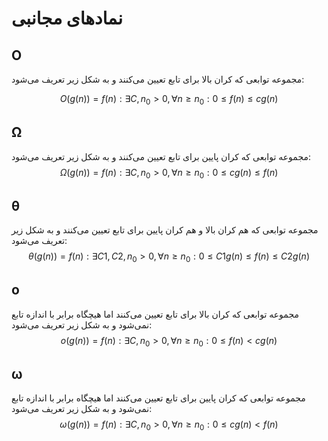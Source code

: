 # نمادهای مجانبی

## O

مجموعه توابعی که کران بالا برای تابع تعیین می‌کنند و به شکل زیر تعریف می‌شود:

```math
O(g(n))={f(n):\exists C,n_0>0,\forall n \ge n_0: 0 \le f(n) \le c g(n)}
```

## Ω

مجموعه توابعی که کران پایین برای تابع تعیین می‌کنند و به شکل زیر تعریف می‌شود:
$$
Ω(g(n))={f(n):\exists C,n_0>0,\forall n \ge n_0: 0 \le c g(n) \le f(n)}
$$

## θ

مجموعه توابعی که هم کران بالا و هم کران پایین برای تابع تعیین می‌کنند و به شکل زیر تعریف می‌شود:
$$
θ(g(n))={f(n):\exists C1,C2,n_0>0,\forall n \ge n_0: 0 \le C1 g(n) \le f(n) \le C2 g(n)}
$$

## o

مجموعه توابعی که کران بالا برای تابع تعیین می‌کنند اما هیچگاه برابر با اندازه تابع نمی‌شود و به شکل زیر تعریف می‌شود:
$$
o(g(n))={f(n):\exists C,n_0>0,\forall n \ge n_0: 0 \le f(n) < c g(n)}
$$

## ω

مجموعه توابعی که کران پایین برای تابع تعیین می‌کنند اما هیچگاه برابر با اندازه تابع نمی‌شود و به شکل زیر تعریف می‌شود:
$$
ω(g(n))={f(n):\exists C,n_0>0,\forall n \ge n_0: 0 \le c g(n) < f(n)}
$$
